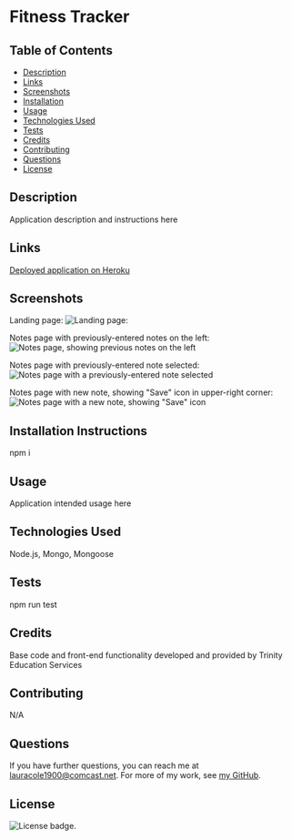 # Fitness Tracker

## Table of Contents

* [Description](#description)
* [Links](#links)
* [Screenshots](#screenshots)
* [Installation](#installation)
* [Usage](#usage)
* [Technologies Used](#technologies)
* [Tests](#tests)
* [Credits](#credits)
* [Contributing](#contributing)
* [Questions](#questions)
* [License](#license)

## Description

Application description and instructions here

## Links

[Deployed application on Heroku](https://#/)

## Screenshots

Landing page:
![Landing page:](public/assets/#)

Notes page with previously-entered notes on the left:
![Notes page, showing previous notes on the left](public/assets/#)

Notes page with previously-entered note selected:
![Notes page with a previously-entered note selected](public/assets/#)

Notes page with new note, showing "Save" icon in upper-right corner:
![Notes page with a new note, showing "Save" icon](public/assets/#)

## Installation Instructions

npm i

## Usage

Application intended usage here

## Technologies Used

Node.js, Mongo, Mongoose

## Tests

npm run test

## Credits

Base code and front-end functionality developed and provided by Trinity Education Services

## Contributing

N/A

## Questions

If you have further questions, you can reach me at lauracole1900@comcast.net. For more of my work, see [my GitHub](https://github.com/LauraCole1900).

## License

![License badge](https://img.shields.io/badge/license-MIT-brightgreen).